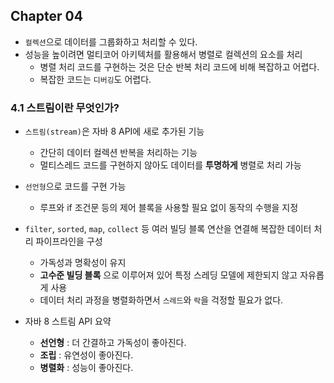 ## Chapter 04

- `컬렉션`으로 데이터를 그룹화하고 처리할 수 있다.
- 성능을 높이려면 멀티코어 아키텍처를 활용해서 병렬로 컬렉션의 요소를 처리
  - 병렬 처리 코드를 구현하는 것은 단순 반복 처리 코드에 비해 복잡하고 어렵다.
  - 복잡한 코드는 `디버깅`도 어렵다.



### 4.1 스트림이란 무엇인가?

- `스트림(stream)`은 자바 8 API에 새로 추가된 기능
  - 간단히 데이터 컬렉션 반복을 처리하는 기능
  - 멀티스레드 코드를 구현하지 않아도 데이터를 **투명하게** 병렬로 처리 가능
- `선언형`으로 코드를 구현 가능
  - 루프와 if 조건문 등의 제어 블록을 사용할 필요 없이 동작의 수행을 지정

- `filter`, `sorted`, `map`, `collect` 등 여러 빌딩 블록 연산을 연결해 복잡한 데이터 처리 파이프라인을 구성
  - 가독성과 명확성이 유지
  - **고수준 빌딩 블록** 으로 이루어져 있어 특정 스레딩 모델에 제한되지 않고 자유롭게 사용
  - 데이터 처리 과정을 병렬화하면서 `스레드`와 `락`을 걱정할 필요가 없다.
- 자바 8 스트림 API 요약
  - **선언형** : 더 간결하고 가독성이 좋아진다.
  - **조립** : 유연성이 좋아진다.
  - **병렬화** : 성능이 좋아진다.